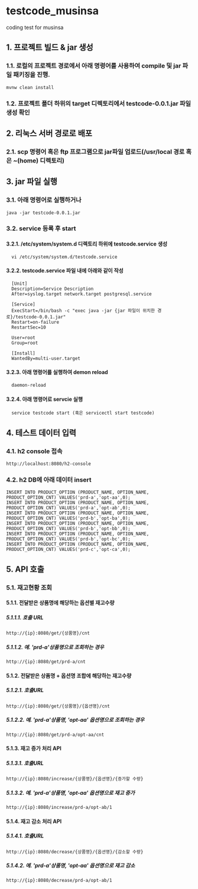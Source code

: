# testcode_musinsa
coding test for musinsa


## 1. 프로젝트 빌드 & jar 생성
### 1.1. 로컬의 프로젝트 경로에서 아래 명령어를 사용하여 compile 및 jar 파일 패키징을 진행.
  
    mvnw clean install  

### 1.2. 프로젝트 폴더 하위의 target 디렉토리에서 testcode-0.0.1.jar 파일 생성 확인


## 2. 리눅스 서버 경로로 배포
### 2.1. scp 명령어 혹은 ftp 프로그램으로 jar파일 업로드(/usr/local 경로 혹은 ~(home) 디렉토리)


## 3. jar 파일 실행
### 3.1. 아래 명령어로 실행하거나

    java -jar testcode-0.0.1.jar


### 3.2. service 등록 후 start

#### 3.2.1. /etc/system/system.d 디렉토리 하위에 testcode.service 생성

      vi /etc/system/system.d/testcode.service

#### 3.2.2. testcode.service 파일 내에 아래와 같이 작성

      [Unit]
      Description=Service Description
      After=syslog.target network.target postgresql.service
      
      [Service]
      ExecStart=/bin/bash -c "exec java -jar {jar 파일이 위치한 경로}/testcode-0.0.1.jar"
      Restart=on-failure
      RestartSec=10
      
      User=root
      Group=root
      
      [Install]
      WantedBy=multi-user.target
      
#### 3.2.3. 아래 명령어를 실행하여 demon reload

      daemon-reload

#### 3.2.4. 아래 명령어로 servcie 실행

      service testcode start (혹은 servicectl start testcode)


## 4. 테스트 데이터 입력
### 4.1. h2 console 접속

    http://localhost:8080/h2-console

### 4.2. h2 DB에 아래 데이터 insert

    INSERT INTO PRODUCT_OPTION (PRODUCT_NAME, OPTION_NAME, PRODUCT_OPTION_CNT) VALUES('prd-a','opt-aa',0);
    INSERT INTO PRODUCT_OPTION (PRODUCT_NAME, OPTION_NAME, PRODUCT_OPTION_CNT) VALUES('prd-a','opt-ab',0);
    INSERT INTO PRODUCT_OPTION (PRODUCT_NAME, OPTION_NAME, PRODUCT_OPTION_CNT) VALUES('prd-b','opt-ba',0);
    INSERT INTO PRODUCT_OPTION (PRODUCT_NAME, OPTION_NAME, PRODUCT_OPTION_CNT) VALUES('prd-b','opt-bb',0);
    INSERT INTO PRODUCT_OPTION (PRODUCT_NAME, OPTION_NAME, PRODUCT_OPTION_CNT) VALUES('prd-b','opt-bc',0);
    INSERT INTO PRODUCT_OPTION (PRODUCT_NAME, OPTION_NAME, PRODUCT_OPTION_CNT) VALUES('prd-c','opt-ca',0);


## 5. API 호출
### 5.1. 재고현황 조회
#### 5.1.1. 전달받은 상품명에 해당하는 옵션별 재고수량
##### 5.1.1.1. 호출 URL 

    http://{ip}:8080/get/{상품명}/cnt

##### 5.1.1.2. 예. 'prd-a'상품명으로 조회하는 경우

    http://{ip}:8080/get/prd-a/cnt
 
#### 5.1.2. 전달받은 상품명 + 옵션명 조합에 해당하는 재고수량
##### 5.1.2.1. 호출URL

    http://{ip}:8080/get/{상품명}/{옵션명}/cnt

##### 5.1.2.2. 예. 'prd-a'상품명, 'opt-aa' 옵션명으로 조회하는 경우

    http://{ip}:8080/get/prd-a/opt-aa/cnt

#### 5.1.3. 재고 증가 처리 API
##### 5.1.3.1. 호출URL

    http://{ip}:8080/increase/{상품명}/{옵션명}/{증가할 수량}

##### 5.1.3.2. 예. 'prd-a'상품명, 'opt-aa' 옵션명으로 재고 증가

    http://{ip}:8080/increase/prd-a/opt-ab/1

#### 5.1.4. 재고 감소 처리 API
##### 5.1.4.1. 호출URL

    http://{ip}:8080/decrease/{상품명}/{옵션명}/{감소할 수량}

##### 5.1.4.2. 예. 'prd-a'상품명, 'opt-aa' 옵션명으로 재고 감소

    http://{ip}:8080/decrease/prd-a/opt-ab/1

